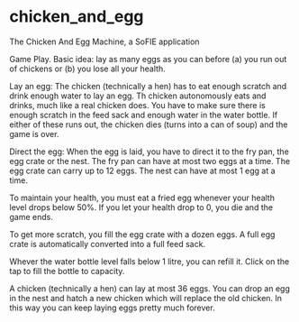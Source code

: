 chicken_and_egg
===============

The Chicken And Egg Machine, a SoFIE application

Game Play.
  Basic idea: lay as many eggs as you can before (a) you run out of chickens or (b) you lose all your health.

Lay an egg: The chicken (technically a hen) has to eat enough scratch and drink enough water to lay an egg. Th chicken autonomously eats and drinks, much like a real chicken does. You have to make sure there is enough scratch in the feed sack and enough water in the water bottle. If either of these runs out, the chicken dies (turns into a can of soup) and the game is over.

Direct the egg: When the egg is laid, you have to direct it to the fry pan, the egg crate or the nest.
  The fry pan can have at most two eggs at a time.
  The egg crate can carry up to 12 eggs.
  The nest can have at most 1 egg at a time.

To maintain your health, you must eat a fried egg whenever your health level drops below 50%. If you let your health drop to 0, you die and the game ends.

To get more scratch, you fill the egg crate with a dozen eggs. A full egg crate is automatically converted into a full feed sack.

Whever the water bottle level falls below 1 litre, you can refill it. Click on the tap to fill the bottle to capacity.

A chicken (technically a hen) can lay at most 36 eggs. You can drop an egg in the nest and hatch a new chicken which will replace the old chicken. In this way you can keep laying eggs pretty much forever.

